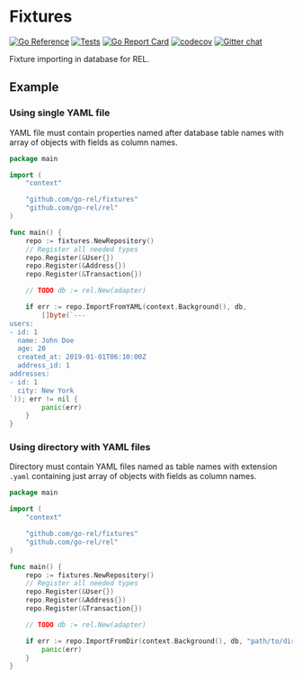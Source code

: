 # Fixtures

[![Go Reference](https://pkg.go.dev/badge/github.com/go-rel/fixtures.svg)](https://pkg.go.dev/github.com/go-rel/fixtures)
[![Tests](https://github.com/go-rel/fixtures/actions/workflows/test.yaml/badge.svg?branch=main)](https://github.com/go-rel/fixtures/actions/workflows/test.yaml)
[![Go Report Card](https://goreportcard.com/badge/github.com/go-rel/fixtures)](https://goreportcard.com/report/github.com/go-rel/fixtures)
[![codecov](https://codecov.io/gh/go-rel/fixtures/branch/main/graph/badge.svg?token=yxBdKVPXip)](https://codecov.io/gh/go-rel/fixtures)
[![Gitter chat](https://badges.gitter.im/go-rel/rel.png)](https://gitter.im/go-rel/rel)

Fixture importing in database for REL.

## Example

### Using single YAML file

YAML file must contain properties named after database table names with array of objects with fields as column names.

```go
package main

import (
	"context"

	"github.com/go-rel/fixtures"
	"github.com/go-rel/rel"
)

func main() {
	repo := fixtures.NewRepository()
	// Register all needed types
	repo.Register(&User{})
	repo.Register(&Address{})
	repo.Register(&Transaction{})

	// TODO db := rel.New(adapter)

	if err := repo.ImportFromYAML(context.Background(), db,
		[]byte(`---
users:
- id: 1
  name: John Doe
  age: 20
  created_at: 2019-01-01T06:10:00Z
  address_id: 1
addresses:
- id: 1
  city: New York
`)); err != nil {
		panic(err)
	}
}
```

### Using directory with YAML files

Directory must contain YAML files named as table names with extension `.yaml` containing just array of objects
with fields as column names.

```go
package main

import (
	"context"

	"github.com/go-rel/fixtures"
	"github.com/go-rel/rel"
)

func main() {
	repo := fixtures.NewRepository()
	// Register all needed types
	repo.Register(&User{})
	repo.Register(&Address{})
	repo.Register(&Transaction{})

	// TODO db := rel.New(adapter)

	if err := repo.ImportFromDir(context.Background(), db, "path/to/dir/")); err != nil {
		panic(err)
	}
}
```
